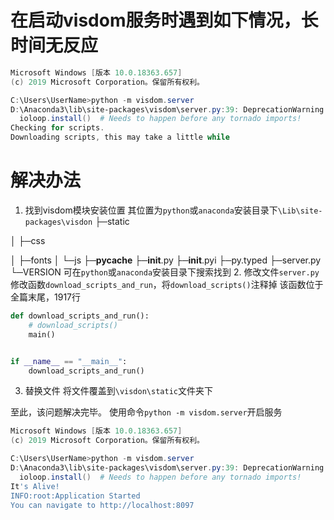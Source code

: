 # 在启动visdom服务时遇到如下情况，长时间无反应
```powershell
Microsoft Windows [版本 10.0.18363.657]
(c) 2019 Microsoft Corporation。保留所有权利。

C:\Users\UserName>python -m visdom.server
D:\Anaconda3\lib\site-packages\visdom\server.py:39: DeprecationWarning: zmq.eventloop.ioloop is deprecated in pyzmq 17. pyzmq now works with default tornado and asyncio eventloops.
  ioloop.install()  # Needs to happen before any tornado imports!
Checking for scripts.
Downloading scripts, this may take a little while
```
# 解决办法

 1. 找到visdom模块安装位置
 	其位置为`python`或`anaconda`安装目录下`\Lib\site-packages\visdon`
├─static

│  ├─css

│  ├─fonts
│  └─js
├─__pycache__
├─__init__.py
├─__init__.pyi
├─py.typed
├─server.py
└─VERSION
 	可在`python`或`anaconda`安装目录下搜索找到
 2. 修改文件`server.py`
 修改函数`download_scripts_and_run`，将`download_scripts()`注释掉
 该函数位于全篇末尾，1917行


```python
def download_scripts_and_run():
    # download_scripts()
    main()


if __name__ == "__main__":
    download_scripts_and_run()
```

 3. 替换文件
    将文件覆盖到`\visdon\static`文件夹下






至此，该问题解决完毕。
使用命令`python -m visdom.server`开启服务

```powershell
Microsoft Windows [版本 10.0.18363.657]
(c) 2019 Microsoft Corporation。保留所有权利。

C:\Users\UserName>python -m visdom.server
D:\Anaconda3\lib\site-packages\visdom\server.py:39: DeprecationWarning: zmq.eventloop.ioloop is deprecated in pyzmq 17. pyzmq now works with default tornado and asyncio eventloops.
  ioloop.install()  # Needs to happen before any tornado imports!
It's Alive!
INFO:root:Application Started
You can navigate to http://localhost:8097
```
